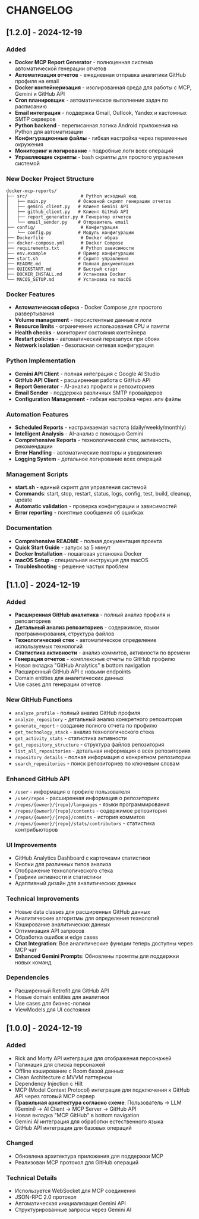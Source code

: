 # CHANGELOG

## [1.2.0] - 2024-12-19

### Added
- **Docker MCP Report Generator** - полноценная система автоматической генерации отчетов
- **Автоматизация отчетов** - ежедневная отправка аналитики GitHub профиля на email
- **Docker контейнеризация** - изолированная среда для работы с MCP, Gemini и GitHub API
- **Cron планировщик** - автоматическое выполнение задач по расписанию
- **Email интеграция** - поддержка Gmail, Outlook, Yandex и кастомных SMTP серверов
- **Python backend** - переписанная логика Android приложения на Python для автоматизации
- **Конфигурационные файлы** - гибкая настройка через переменные окружения
- **Мониторинг и логирование** - подробные логи всех операций
- **Управляющие скрипты** - bash скрипты для простого управления системой

### New Docker Project Structure
```
docker-mcp-reports/
├── src/                    # Python исходный код
│   ├── main.py            # Основной скрипт генерации отчетов
│   ├── gemini_client.py   # Клиент Gemini API
│   ├── github_client.py   # Клиент GitHub API
│   ├── report_generator.py # Генератор отчетов
│   └── email_sender.py    # Отправитель email
├── config/                 # Конфигурация
│   └── config.py          # Модуль конфигурации
├── Dockerfile              # Docker образ
├── docker-compose.yml      # Docker Compose
├── requirements.txt        # Python зависимости
├── env.example            # Пример конфигурации
├── start.sh               # Скрипт управления
├── README.md              # Полная документация
├── QUICKSTART.md          # Быстрый старт
├── DOCKER_INSTALL.md      # Установка Docker
└── MACOS_SETUP.md         # Установка на macOS
```

### Docker Features
- **Автоматическая сборка** - Docker Compose для простого развертывания
- **Volume management** - персистентные данные и логи
- **Resource limits** - ограничение использования CPU и памяти
- **Health checks** - мониторинг состояния контейнера
- **Restart policies** - автоматический перезапуск при сбоях
- **Network isolation** - безопасная сетевая конфигурация

### Python Implementation
- **Gemini API Client** - полная интеграция с Google AI Studio
- **GitHub API Client** - расширенная работа с GitHub API
- **Report Generator** - AI-анализ профиля и репозиториев
- **Email Sender** - поддержка различных SMTP провайдеров
- **Configuration Management** - гибкая настройка через .env файлы

### Automation Features
- **Scheduled Reports** - настраиваемая частота (daily/weekly/monthly)
- **Intelligent Analysis** - AI-анализ с помощью Gemini
- **Comprehensive Reports** - технологический стек, активность, рекомендации
- **Error Handling** - автоматические повторы и уведомления
- **Logging System** - детальное логирование всех операций

### Management Scripts
- **start.sh** - единый скрипт для управления системой
- **Commands**: start, stop, restart, status, logs, config, test, build, cleanup, update
- **Automatic validation** - проверка конфигурации и зависимостей
- **Error reporting** - понятные сообщения об ошибках

### Documentation
- **Comprehensive README** - полная документация проекта
- **Quick Start Guide** - запуск за 5 минут
- **Docker Installation** - пошаговая установка Docker
- **macOS Setup** - специальная инструкция для macOS
- **Troubleshooting** - решение частых проблем

## [1.1.0] - 2024-12-19

### Added
- **Расширенная GitHub аналитика** - полный анализ профиля и репозиториев
- **Детальный анализ репозиториев** - содержимое, языки программирования, структура файлов
- **Технологический стек** - автоматическое определение используемых технологий
- **Статистика активности** - анализ коммитов, активности по времени
- **Генерация отчетов** - комплексные отчеты по GitHub профилю
- Новая вкладка "GitHub Analytics" в bottom navigation
- Расширенный GitHub API с новыми endpoints
- Domain entities для аналитических данных
- Use cases для генерации отчетов

### New GitHub Functions
- `analyze_profile` - полный анализ GitHub профиля
- `analyze_repository` - детальный анализ конкретного репозитория
- `generate_report` - создание полного отчета по профилю
- `get_technology_stack` - анализ технологического стека
- `get_activity_stats` - статистика активности
- `get_repository_structure` - структура файлов репозитория
- `list_all_repositories` - детальная информация о всех репозиториях
- `repository_details` - полная информация о конкретном репозитории
- `search_repositories` - поиск репозиториев по ключевым словам

### Enhanced GitHub API
- `/user` - информация о профиле пользователя
- `/user/repos` - расширенная информация о репозиториях
- `/repos/{owner}/{repo}/languages` - языки программирования
- `/repos/{owner}/{repo}/contents` - содержимое репозитория
- `/repos/{owner}/{repo}/commits` - история коммитов
- `/repos/{owner}/{repo}/stats/contributors` - статистика контрибьюторов

### UI Improvements
- GitHub Analytics Dashboard с карточками статистики
- Кнопки для различных типов анализа
- Отображение технологического стека
- Графики активности и статистики
- Адаптивный дизайн для аналитических данных

### Technical Improvements
- Новые data classes для расширенных GitHub данных
- Аналитические алгоритмы для определения технологий
- Кэширование аналитических данных
- Оптимизация API запросов
- Обработка ошибок и edge cases
- **Chat Integration**: Все аналитические функции теперь доступны через MCP чат
- **Enhanced Gemini Prompts**: Обновлены промпты для поддержки новых команд

### Dependencies
- Расширенный Retrofit для GitHub API
- Новые domain entities для аналитики
- Use cases для бизнес-логики
- ViewModels для UI состояния

## [1.0.0] - 2024-12-19

### Added
- Rick and Morty API интеграция для отображения персонажей
- Пагинация для списка персонажей
- Offline кэширование с Room базой данных
- Clean Architecture с MVVM паттерном
- Dependency Injection с Hilt
- MCP (Model Context Protocol) интеграция для подключения к GitHub API через готовый MCP сервер
- **Правильная архитектура согласно схеме**: Пользователь → LLM (Gemini) → AI Client → MCP Server → GitHub API
- Новая вкладка "MCP GitHub" в bottom navigation
- Gemini AI интеграция для обработки естественного языка
- GitHub API интеграция для базовых операций

### Changed
- Обновлена архитектура приложения для поддержки MCP
- Реализован MCP протокол для GitHub операций

### Technical Details
- Используется WebSocket для MCP соединения
- JSON-RPC 2.0 протокол
- Автоматическая инициализация Gemini API
- Структурированные запросы через Gemini AI
